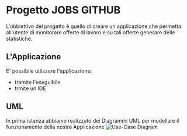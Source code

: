 # Progetto JOBS GITHUB

L'obbiettivo del progetto è quello di creare un applicazione che permetta all'utente di monitorare 
offerte di lavoro e su tali offerte generare delle statistiche.

## L'Applicazione
E' possibile utilzzare l'applicazione:
+ tramite l'eseguibile
+ trmite un IDE

## UML
In prima istanza abbiamo realizzato dei Diagrammi UML per modellare il funzionamento 
della nostra Applicazione
![Use-Case Diagram]("Images/UseCase.png")


